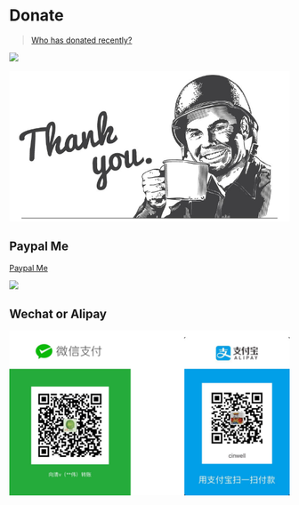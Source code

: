 # Donate

> [Who has donated recently?](HISTORY.md)

[![](https://img.shields.io/badge/%24-donate-green.svg)](https://github.com/QingWei-Li/donate)

![](images/coffee.jpg)

## Paypal Me

[Paypal Me](https://www.paypal.me/cinwell)

[![](https://user-images.githubusercontent.com/7565692/28697768-da62c77e-7370-11e7-81f1-935f9eee2827.png)](https://www.paypal.me/cinwell)

## Wechat or Alipay

![](images/wechat+alipay.png)
